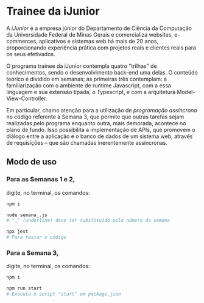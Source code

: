 # Trainee da iJunior

A *iJunior* é a empresa júnior do Departamento de Ciência da Computação da Universidade Federal de Minas Gerais e comercializa websites, e-commerces, aplicativos e sistemas web há mais de 20 anos, proporcionando experiência prática com projetos reais e clientes reais para os seus efetivados.

O programa trainee da iJunior contempla quatro "trilhas" de conhecimentos, sendo o desenvolvimento back-end uma delas. O conteúdo teórico é dividido em semanas; as primeiras três contemplam: a familiarização com o ambiente de runtime Javascript, com a essa linguagem e sua extensão tipada, o Typescript, e com a arquitetura Model-View-Controller.

Em particular, chamo atenção para a utilização de *programação assíncrona* no código referente à Semana 3, que permite que outras tarefas sejam realizadas pelo programa enquanto outra, mais demorada, acontece no plano de fundo. Isso possibilita a implementação de APIs, que promovem o diálogo entre a aplicação e o banco de dados de um sistema web, através de requisições – que são chamadas inerentemente assíncronas.

## Modo de uso

### Para as Semanas 1 e 2, 
digite, no terminal, os comandos:

```bash
npm i

node semana_.js
# "_" (underline) deve ser substituído pelo número da semana
```

```bash
npx jest
# Para testar o código
```

### Para a Semana 3, 
digite, no terminal, os comandos:

```bash
npm i

npm run start
# Executa o script "start" em package.json
```
